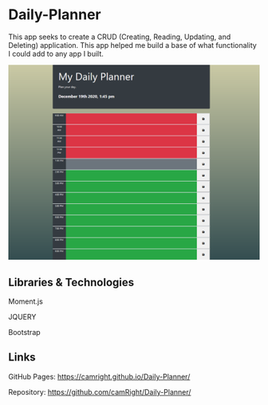# Daily-Planner
This app seeks to create a CRUD (Creating, Reading, Updating, and Deleting) application. This app helped me build a base of what functionality I could add to any app I built.

![Image of Application](assets/FunctionalityofDaily-Planner.png)

## Libraries & Technologies

Moment.js

JQUERY

Bootstrap

## Links

GitHub Pages: https://camright.github.io/Daily-Planner/

Repository: https://github.com/camRight/Daily-Planner/
